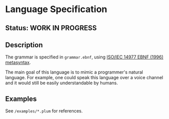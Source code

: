 # Language Specification

## Status: WORK IN PROGRESS

## Description

The grammar is specified in `grammar.ebnf`, using [ISO/IEC 14977 EBNF (1996) metasyntax](https://www.cl.cam.ac.uk/~mgk25/iso-14977.pdf).

The main goal of this language is to mimic a programmer's natural language. For example, one could speak this language over a voice channel and it would still be easily understandable by humans.

## Examples

See `/examples/*.plum` for references.
